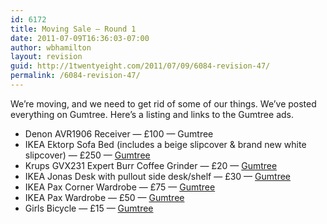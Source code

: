 ```yaml
---
id: 6172
title: Moving Sale — Round 1
date: 2011-07-09T16:36:03-07:00
author: wbhamilton
layout: revision
guid: http://1twentyeight.com/2011/07/09/6084-revision-47/
permalink: /6084-revision-47/
---
```

We&#8217;re moving, and we need to get rid of some of our things. We&#8217;ve posted everything on Gumtree. Here&#8217;s a listing and links to the Gumtree ads.

<div class="shortcode-unorderedlist bullet">
  </p> 
  
  <ul>
    <li>
      Denon AVR1906 Receiver — £100 — Gumtree
    </li>
    <li>
      IKEA Ektorp Sofa Bed (includes a beige slipcover & brand new white slipcover) — £250 — <a title="Sofa" href="http://d.pr/ZZev">Gumtree</a>
    </li>
    <li>
      Krups GVX231 Expert Burr Coffee Grinder — £20 — <a title="Coffee Grinder" href="http://d.pr/TYKh">Gumtree</a>
    </li>
    <li>
      IKEA Jonas Desk with pullout side desk/shelf — £30 — <a title="Desk" href="http://d.pr/6YUq">Gumtree</a>
    </li>
    <li>
      IKEA Pax Corner Wardrobe — £75 — <a title="Wardrobe" href="http://d.pr/z7ws">Gumtree</a>
    </li>
    <li>
      IKEA Pax Wardrobe — £50 — <a title="Wardrobe" href="http://d.pr/J9ny">Gumtree</a>
    </li>
    <li>
      Girls Bicycle — £15 — <a title="Bicycle" href="http://d.pr/nv1E">Gumtree</a>
    </li>
  </ul>
  
  <p>
    </div>